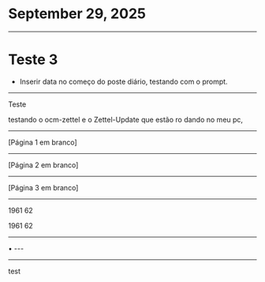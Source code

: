 # September 29, 2025

---

# Teste 3

- Inserir data no começo do poste diário, testando com o prompt.

---

Teste

testando o ocm-zettel e o
Zettel-Update que estão ro
dando no meu pc,

---

[Página 1 em branco]

---

[Página 2 em branco]

---

[Página 3 em branco]

---

1961 62

1961 62

---

•
    ---

---
test